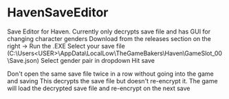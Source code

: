 # HavenSaveEditor

Save Editor for Haven.
Currently only decrypts save file and has GUI for changing character genders
Download from the releases section on the right ->
Run the .EXE
Select your save file (C:\Users\<USER>\AppData\LocalLow\TheGameBakers\Haven\GameSlot_00\Save.json)
Select gender pair in dropdown
Hit save

Don't open the same save file twice in a row without going into the game and saving
This decrypts the save file but doesn't re-encrypt it. The game will load the decrypted save file and re-encrypt on the next save
